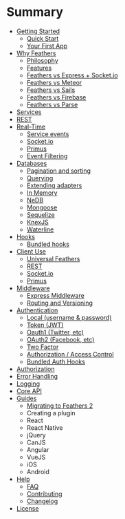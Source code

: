 # Summary

* [Getting Started](getting-started/readme.md)
   * [Quick Start](getting-started/quick-start.md)
   * [Your First App](getting-started/your-first-app/readme.md)
* [Why Feathers](why/readme.md)
   * [Philosophy](why/philosophy.md)
   * [Features](why/vs/readme.md)
   * [Feathers vs Express + Socket.io](why/vs/express-socketio.md)
   * [Feathers vs Meteor](why/vs/meteor.md)
   * [Feathers vs Sails](why/vs/sails.md)
   * [Feathers vs Firebase](why/vs/firebase.md)
   * [Feathers vs Parse](why/vs/parse.md)
* [Services](services/readme.md)
* [REST](rest/readme.md)
* [Real-Time](real-time/readme.md)
   * [Service events](real-time/events.md)
   * [Socket.io](real-time/socket-io.md)
   * [Primus](real-time/primus.md)
   * [Event Filtering](real-time/filtering.md)
* [Databases](databases/readme.md)
   * [Pagination and sorting](databases/pagination.md)
   * [Querying](databases/querying.md)
   * [Extending adapters](databases/extending.md)
   * [In Memory](databases/memory.md)
   * [NeDB](databases/nedb.md)
   * [Mongoose](databases/mongoose.md)
   * [Sequelize](databases/sequelize.md)
   * [KnexJS](databases/knexjs.md)
   * [Waterline](databases/waterline.md)
* [Hooks](hooks/readme.md)
   * [Bundled hooks](hooks/bundled.md)
* [Client Use](clients/readme.md)
   * [Universal Feathers](clients/feathers.md)
   * [REST](clients/rest.md)
   * [Socket.io](clients/socket-io.md)
   * [Primus](clients/primus.md)
* [Middleware](middleware/readme.md)
   * [Express Middleware](middleware/express.md)
   * [Routing and Versioning](middleware/routing.md)
* [Authentication](authentication/readme.md)
   * [Local (username & password)](authentication/local.md)
   * [Token (JWT)](authentication/token.md)
   * [Oauth1 (Twitter, etc)](authentication/oauth1.md)
   * [OAuth2 (Facebook, etc)](authenication/oauth2.md)
   * [Two Factor](authentication/two-factor.md)
   * [Authorization / Access Control](authentication/authorization.md)
   * [Bundled Auth Hooks](authentication/bundled-hooks.md)
* [Authorization](hooks/authorization.md)
* [Error Handling](middleware/error-handling.md)
* [Logging](middleware/logging.md)
* [Core API](api/readme.md)
* [Guides](guides/readme.md)
   * [Migrating to Feathers 2](guides/migrating.md)
   * Creating a plugin
   * React
   * React Native
   * jQuery
   * CanJS
   * Angular
   * VueJS
   * iOS
   * Android
* [Help](help/readme.md)
   * [FAQ](help/faq.md)
   * [Contributing](contributing.md)
   * [Changelog](changelog.md)
* [License](license.md)
